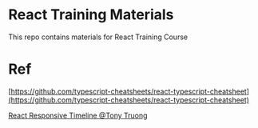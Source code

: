 # React Training Materials
This repo contains materials for React Training Course

# Ref

[https://github.com/typescript-cheatsheets/react-typescript-cheatsheet](https://github.com/typescript-cheatsheets/react-typescript-cheatsheet)

[React Responsive Timeline @Tony Truong](https://github.com/JSLancerTeam/react-responsive-timeline)
